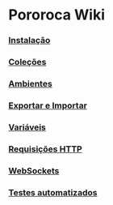 # Pororoca Wiki

### [Instalação](./Instalação.md)
### [Coleções](./Coleções.md)
### [Ambientes](./Ambientes.md)
### [Exportar e Importar](./ExportarEImportar.md)
### [Variáveis](./Variáveis.md)
### [Requisições HTTP](./RequisiçõesHttp.md)
### [WebSockets](./WebSockets.md)
### [Testes automatizados](./TestesAutomatizados.md)